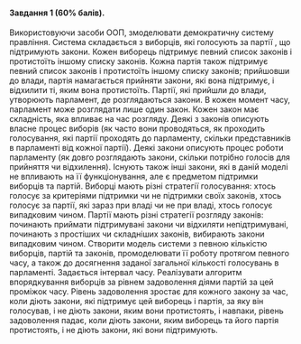 #### Завдання 1 (60% балів).

Використовуючи засоби ООП, змоделювати демократичну систему
правління. Система складається з виборців, які голосують за партії , що підтримують закони.
Кожен виборець підтримує певний список законів і протистоїть іншому списку законів. Кожна
партія також підтримує певний список законів і протистоїть іншому списку законів; прийшовши до
влади, партія намагається прийняти закони, які вона підтримує, і відхилити ті, яким вона
протистоїть. Партії, які прийшли до влади, утворюють парламент, де розглядаються закони. В
кожен момент часу, парламент може розглядати лише один закон. Кожен закон має складність,
яка впливає на час розгляду. Деякі з законів описують власне процес виборів (як часто вони
проводяться, як проходить голосування, які партії проходять до парламенту, скільки представників
в парламенті від кожної партії). Деякі закони описують процес роботи парламенту (як довго
розглядають закони, скільки потрібно голосів для прийняття чи відхилення). Існують також інші
закони, які в даній моделі не впливають на її функціонування, але є предметом підтримки
виборців та партій. Виборці мають різні стратегії голосування: хтось голосує за критеріями
підтримки чи не підтримки своїх законів, хтось голосує за партії, які зараз при владі чи не при
владі, хтось голосує випадковим чином. Партії мають різні стратегії розгляду законів: починають
приймати підтримувані закони чи відхиляти непідтримувані, починають з простіших чи складніших
законів, вибирають закони випадковим чином.
Створити модель системи з певною кількістю виборців, партій та законів, промоделювати її роботу
протягом певного часу, а також до досягнення заданої загальної кількості голосувань в парламенті.
Задається інтервал часу. Реалізувати алгоритм впорядкування виборців за рівнем задоволення
діями партій за цей проміжок часу. Рівень задоволення зростає для кожного закону за час, коли
діють закони, які підтримує цей виборець і партія, за яку він голосував, і не діють закони, яким
вони протистоять, і навпаки, рівень задоволення падає, коли діють закони, яким виборець та його
партія протистоять, і не діють закони, які вони підтримують.
